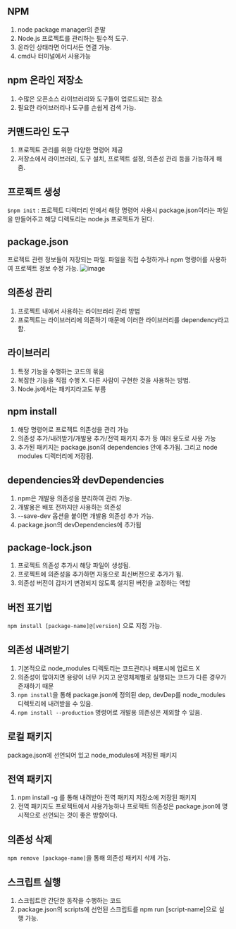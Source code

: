 ## NPM
1. node package manager의 준말
2. Node.js 프로젝트를 관리하는 필수적 도구.
3. 온라인 상태라면 어디서든 연결 가능.
4. cmd나 터미널에서 사용가능

## npm 온라인 저장소
1. 수많은 오픈소스 라이브러리와 도구들이 업로드되는 장소
2. 필요한 라이브러리나 도구를 손쉽게 검색 가능.

## 커맨드라인 도구
1. 프로젝트 관리를 위한 다양한 명령어 제공
2. 저장소에서 라이브러리, 도구 설치, 프로젝트 설정, 의존성 관리 등을 가능하게 해줌.

## 프로젝트 생성
`$npm init` : 프로젝트 디렉터리 안에서 해당 명령어 사용시 package.json이라는 파일을 만들어주고 해당 디렉토리는 node.js 프로젝트가 된다.

## package.json
프로젝트 관련 정보들이 저장되는 파일. 파일을 직접 수정하거나 npm 명령어를 사용하여 프로젝트 정보 수정 가능.
![image](https://user-images.githubusercontent.com/55936770/191726776-a3dfba79-249e-42a4-9d0b-2381a5291833.png)

## 의존성 관리
1. 프로젝트 내에서 사용하는 라이브러리 관리 방법
2. 프로젝트는 라이브러리에 의존하기 때문에 이러한 라이브러리를 dependency라고 함.

## 라이브러리
1. 특정 기능을 수행하는 코드의 묶음
2. 복잡한 기능을 직접 수행 X. 다른 사람이 구현한 것을 사용하는 방법.
3. Node.js에서는 패키지라고도 부름

## npm install
1. 해당 명령어로 프로젝트 의존성을 관리 가능
2. 의존성 추가/내려받기/개발용 추가/전역 패키지 추가 등 여러 용도로 사용 가능
3. 추가된 패키지는 package.json의 dependencies 안에 추가됨. 그리고 node modules 디렉터리에 저장됨.

## dependencies와 devDependencies
1. npm은 개발용 의존성을 분리하여 관리 가능.
2. 개발용은 배포 전까지만 사용하는 의존성
3. --save-dev 옵션을 붙이면 개발용 의존성 추가 가능.
4. package.json의 devDependencies에 추가됨

## package-lock.json
1. 프로젝트 의존성 추가시 해당 파일이 생성됨.
2. 프로젝트에 의존성을 추가하면 자동으로 최신버전으로 추가가 됨.
3. 의존성 버전이 갑자기 변경되지 않도록 설치된 버전을 고정하는 역할

## 버전 표기법
`npm install [package-name]@[version]` 으로 지정 가능.

## 의존성 내려받기
1. 기본적으로 node_modules 디렉토리는 코드관리나 배포시에 업로드 X
2. 의존성이 많아지면 용량이 너무 커지고 운영체제별로 실행되는 코드가 다른 경우가 존재하기 때문
3. `npm install`을 통해 package.json에 정의된 dep, devDep를 node_modules 디렉토리에 내려받을 수 있음.
4. `npm install --production` 명령어로 개발용 의존성은 제외할 수 있음.

## 로컬 패키지
package.json에 선언되어 있고 node_modules에 저장된 패키지

## 전역 패키지
1. npm install -g 를 통해 내려받아 전역 패키지 저장소에 저장된 패키지
2. 전역 패키지도 프로젝트에서 사용가능하나 프로젝트 의존성은 package.json에 명시적으로 선언되는 것이 좋은 방향이다.

## 의존성 삭제
`npm remove [package-name]`을 통해 의존성 패키지 삭제 가능.

## 스크립트 실행
1. 스크립트란 간단한 동작을 수행하는 코드
2. package.json의 scripts에 선언된 스크립트를 npm run [script-name]으로 실행 가능.



